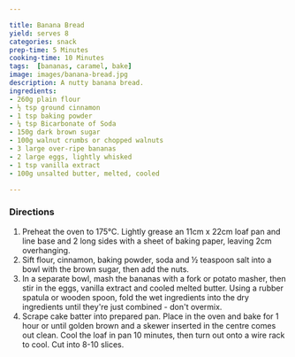 ```yaml
---

title: Banana Bread
yield: serves 8
categories: snack
prep-time: 5 Minutes
cooking-time: 10 Minutes
tags:  [bananas, caramel, bake]
image: images/banana-bread.jpg
description: A nutty banana bread.
ingredients:
- 260g plain flour
- ½ tsp ground cinnamon
- 1 tsp baking powder
- ¼ tsp Bicarbonate of Soda
- 150g dark brown sugar
- 100g walnut crumbs or chopped walnuts
- 3 large over-ripe bananas
- 2 large eggs, lightly whisked
- 1 tsp vanilla extract
- 100g unsalted butter, melted, cooled

---
```


### Directions

1. Preheat the oven to 175°C. Lightly grease an 11cm x 22cm loaf pan and line base and 2 long sides with a sheet of baking paper, leaving 2cm overhanging.
2. Sift flour, cinnamon, baking powder, soda and ½ teaspoon salt into a bowl with the brown sugar, then add the nuts.
3. In a separate bowl, mash the bananas with a fork or potato masher, then stir in the eggs, vanilla extract and cooled melted butter. Using a rubber spatula or wooden spoon, fold the wet ingredients into the dry ingredients until they're just combined - don't overmix.
4. Scrape cake batter into prepared pan. Place in the oven and bake for 1 hour or until golden brown and a skewer inserted in the centre comes out clean. Cool the loaf in pan 10 minutes, then turn out onto a wire rack to cool. Cut into 8-10 slices.
